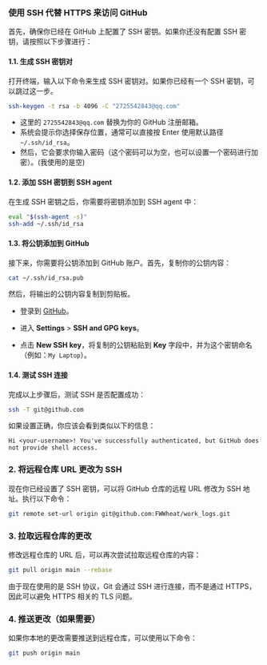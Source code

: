 ### 使用 SSH 代替 HTTPS 来访问 GitHub

首先，确保你已经在 GitHub 上配置了 SSH 密钥。如果你还没有配置 SSH 密钥，请按照以下步骤进行：

#### 1.1. 生成 SSH 密钥对
打开终端，输入以下命令来生成 SSH 密钥对。如果你已经有一个 SSH 密钥，可以跳过这一步。

```bash
ssh-keygen -t rsa -b 4096 -C "2725542843@qq.com"
```

- 这里的 `2725542843@qq.com` 替换为你的 GitHub 注册邮箱。
- 系统会提示你选择保存位置，通常可以直接按 Enter 使用默认路径 `~/.ssh/id_rsa`。
- 然后，它会要求你输入密码（这个密码可以为空，也可以设置一个密码进行加密）。(我使用的是空)

#### 1.2. 添加 SSH 密钥到 SSH agent
在生成 SSH 密钥之后，你需要将密钥添加到 SSH agent 中：

```bash
eval "$(ssh-agent -s)"
ssh-add ~/.ssh/id_rsa
```

#### 1.3. 将公钥添加到 GitHub
接下来，你需要将公钥添加到 GitHub 账户。首先，复制你的公钥内容：

```bash
cat ~/.ssh/id_rsa.pub
```

然后，将输出的公钥内容复制到剪贴板。

- 登录到 [GitHub](https://github.com)。
- 进入 **Settings** > **SSH and GPG keys**。

- 点击 **New SSH key**，将复制的公钥粘贴到 **Key** 字段中，并为这个密钥命名（例如：`My Laptop`）。

#### 1.4. 测试 SSH 连接
完成以上步骤后，测试 SSH 是否配置成功：

```bash
ssh -T git@github.com
```

如果设置正确，你应该会看到类似以下的信息：

```
Hi <your-username>! You've successfully authenticated, but GitHub does not provide shell access.
```

### 2. 将远程仓库 URL 更改为 SSH

现在你已经设置了 SSH 密钥，可以将 GitHub 仓库的远程 URL 修改为 SSH 地址。执行以下命令：

```bash
git remote set-url origin git@github.com:FWWheat/work_logs.git
```

### 3. 拉取远程仓库的更改

修改远程仓库的 URL 后，可以再次尝试拉取远程仓库的内容：

```bash
git pull origin main --rebase
```

由于现在使用的是 SSH 协议，Git 会通过 SSH 进行连接，而不是通过 HTTPS，因此可以避免 HTTPS 相关的 TLS 问题。

### 4. 推送更改（如果需要）

如果你本地的更改需要推送到远程仓库，可以使用以下命令：

```bash
git push origin main
```

